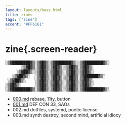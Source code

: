 ```yaml
---
layout: layouts/base.html
title: zines
tags: ["zine"]
accent: "#FF6161"
---
```


# zine{.screen-reader}

```ascii {aria-hidden="true"}
░▒▓████████▓▒░▒▓█▓▒░▒▓███████▓▒░░▒▓████████▓▒░ 
       ░▒▓█▓▒░▒▓█▓▒░▒▓█▓▒░░▒▓█▓▒░▒▓█▓▒░        
     ░▒▓██▓▒░░▒▓█▓▒░▒▓█▓▒░░▒▓█▓▒░▒▓█▓▒░        
   ░▒▓██▓▒░  ░▒▓█▓▒░▒▓█▓▒░░▒▓█▓▒░▒▓██████▓▒░   
 ░▒▓██▓▒░    ░▒▓█▓▒░▒▓█▓▒░░▒▓█▓▒░▒▓█▓▒░        
░▒▓█▓▒░      ░▒▓█▓▒░▒▓█▓▒░░▒▓█▓▒░▒▓█▓▒░        
░▒▓████████▓▒░▒▓█▓▒░▒▓█▓▒░░▒▓█▓▒░▒▓████████▓▒░ 
```

- [000.md](000) rebase, 11ty, button
- [001.md](001) DEF CON 33, SAOs
- 002.md dotfiles, systemd, poetic license
- 003.md synth destroy, second mind, artificial idiocy

